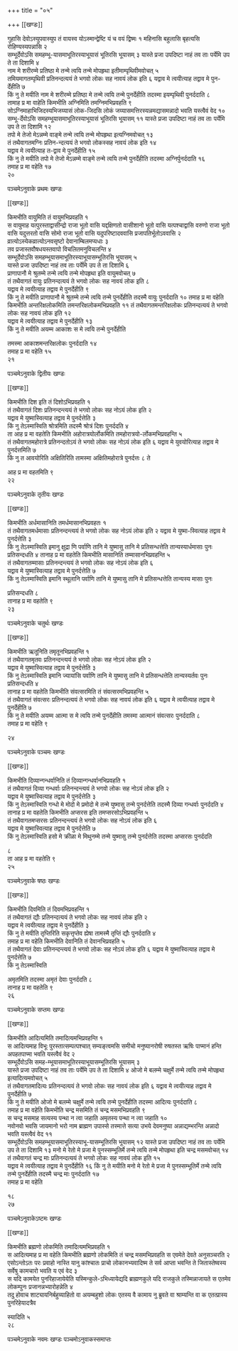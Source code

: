 +++
title = "०५"

+++
[[खण्डः]]

गुहासि देवोऽस्युपवास्युप तं वायस्व योऽस्मान्द्वेष्टि यं च वयं द्विष्मः १
महिनासि बहुलासि बृहत्यसि रोहिण्यस्यपन्नासि २   
सम्भूर्देवोऽसि
समहम्भू-यासमाभूतिरस्याभूयासं भूतिरसि भूयासम् ३
यास्ते प्रजा उपदिष्टा नाहं तव ताः पर्येमि उप ते ता दिशामि ४   
नाम मे
शरीरम्मे प्रतिष्ठा मे तन्मे त्वयि तन्मे मोपहृथा इतीमाम्पृथिवीमवोचत्
५   
तमियमागतम्पृथिवी प्रतिनन्दत्ययं ते भगवो लोकः सह नावयं लोक इति ६
यद्वाव मे त्वयीत्याह तद्वाव मे पुन-र्देहीति ७   
किं नु ते मयीति
नाम मे शरीरम्मे प्रतिष्ठा मे तन्मे त्वयि तन्मे पुनर्देहीति तदस्मा
इयम्पृथिवी पुनर्ददाति ८   
तामाह प्र मा वाहेति किमभीति अग्निमिति
तमग्निमभिप्रवहति ९   
सोऽग्निमाहाभिजिदस्यभिजय्यासं लोक-जिदसि लोकं
जय्यासमत्तिरस्यन्नमद्यासमन्नादो भवति यस्त्वैवं वेद १०
सम्भू-र्देवोऽसि समहम्भूयासमाभूतिरस्याभूयासं भूतिरसि भूयासम् ११
यास्ते प्रजा उपदिष्टा नाहं तव ताः पर्येमि उप ते ता दिशामि १२   
तपो
मे तेजो मेऽन्नम्मे वाङ्मे तन्मे त्वयि तन्मे मोपहृथा इत्यग्निमवोचत् १३   
तं
तथैवागतमग्निः प्रतिन-न्दत्ययं ते भगवो लोकस्सह नावयं लोक इति १४   
यद्वाव मे
त्वयीत्याह त-द्वाव मे पुनर्देहीति १५   
किं नु ते मयीति तपो मे तेजो
मेऽन्नम्मे वाङ्मे तन्मे त्वयि तन्मे पुनर्देहीति तदस्मा अग्निर्पुनर्ददाति १६   
तमाह प्र मा वहेति १७   
२०

पञ्चमेऽनुवाके प्रथमः खण्डः

[[खण्डः]] 

 

किमभीति वायुमिति तं वायुमभिप्रवहति १   
स वायुमाह यत्पुरस्ताद्वासीन्द्रो
राजा भूतो वासि यद्दक्षिणतो वासीशानो भूतो वासि यत्पश्चाद्वासि वरुणो
राजा भूतो वासि यदुत्तरतो वासि सोमो राजा भूतो वासि यदुपरिष्टादववासि
प्रजापतिर्भूतोऽववासि २   
व्रात्योऽस्येकव्रात्योऽनवसृष्टो
देवानाम्बिलमप्यधाः ३   
तव प्रजास्तवौषधयस्तवापो
विचलितमनुविचलन्ति ४   
सम्भूर्देवोऽसि
समहम्भूयासमाभूतिरस्याभूयासम्भूतिरसि भूयासम् ५   
यास्ते प्रजा
उपदिष्टा नाहं तव ताः पर्येमि उप ते ता दिशामि ६   
प्राणापानौ मे
श्रुतम्मे तन्मे त्वयि तन्मे मोपहृथा इति वायुमवोचत् ७   
तं
तथैवागतं वायुः प्रतिनन्दत्ययं ते भगवो लोकः सह नावयं लोक इति ८   
यद्वाव
मे त्वयीत्याह तद्वाव मे पुनर्देहीति ९   
किं नु ते मयीति प्राणापानौ मे
श्रुतम्मे तन्मे त्वयि तन्मे पुनर्देहीति तदस्मै वायुः पुनर्ददाति १०
तमाह प्र मा वहेति किमभीति अन्तरिक्षलोकमिति
तमन्तरिक्षलोकमभिप्रवहति ११
तं तथैवागतमन्तरिक्षलोकः प्रतिनन्दत्ययं ते भगवो लोकः सह नावयं लोक इति
१२   
यद्वाव मे त्वयीत्याह तद्वाव मे पुनर्देहीति १३   
किं नु ते मयीति अयम्म
आकाशः स मे त्वयि तन्मे पुनर्देहीति 

तमस्मा आकाशमन्तरिक्षलोकः पुनर्ददाति १४   
तमाह प्र मा वहेति १५   
२१   


पञ्चमेऽनुवाके द्वितीयः खण्डः

[[खण्डः]] 

 

किमभीति दिश इति तं दिशोऽभिप्रवहति १   
तं तथैवागतं दिशः प्रतिनन्दन्त्ययं ते
भगवो लोकः सह नोऽयं लोक इति २   
यद्वाव मे युष्मास्वित्याह तद्वाव मे
पुनर्दत्तेति ३   
किं नु तेऽस्मास्विति श्रोत्रमिति तदस्मै
श्रोत्रं दिशः पुनर्ददति ४   
ता आह प्र मा वहतेति किमभीति
अहोरात्रयोर्लोकमिति
तमहोरात्रयो-र्लोकमभिप्रवहन्ति
५   
तं तथैवागतमहोरात्रे प्रतिनन्दतोऽयं ते भगवो लोकः सह नोऽयं लोक इति ६
यद्वाव मे युवयोरित्याह तद्वाव मे पुनर्दत्तमिति ७   
किं नु त
आवयोरिति अक्षितिरिति तामस्मा अक्षितिमहोरात्रे पुनर्दत्तः ८
ते 

आह प्र मा वहतमिति ९   
२२   


पञ्चमेऽनुवाके तृतीयः खण्डः

[[खण्डः]] 

 

किमभीति अर्धमासानिति तमर्धमासानभिप्रवहतः १   
तं तथैवागतमर्धमासाः
प्रतिनन्दन्त्ययं ते भगवो लोकः सह नोऽयं लोक इति २
यद्वाव मे युष्मा-स्वित्याह तद्वाव मे पुनर्दत्तेति ३   
किं नु
तेऽस्मास्विति इमानु क्षुद्रा णि पर्वाणि तानि मे युष्मासु
तानि मे प्रतिसन्धत्तेति तान्यस्यार्धमासाः पुनः प्रतिसन्दधति ४
तानाह प्र मा वहतेति किमभीति मासानिति तम्मासानभिप्रवहन्ति ५   
तं
तथैवागतम्मासाः प्रतिनन्दन्त्ययं ते भगवो लोकः सह नोऽयं लोक इति ६   
यद्वाव
मे युष्मास्वित्याह तद्वाव मे पुनर्दत्तेति ७   
किं नु तेऽस्मास्विति इमानि
स्थूलानि पर्वाणि तानि मे युष्मासु तानि मे प्रतिसन्धत्तेति तान्यस्य
मासाः पुनः 

प्रतिसन्दधति ८   
तानाह प्र मा वहतेति ९   
२३   


पञ्चमेऽनुवाके चतुर्थः खण्डः

[[खण्डः]] 

 

किमभीति ऋतूनिति तमृतूनभिप्रवहन्ति १   
तं तथैवागतमृतवः प्रतिनन्दन्त्ययं ते
भगवो लोकः सह नोऽयं लोक इति २   
यद्वाव मे युष्मास्वित्याह तद्वाव मे
पुनर्दत्तेति ३   
किं नु तेऽस्मास्विति इमानि ज्यायांसि पर्वाणि
तानि मे युष्मासु तानि मे प्रतिसन्धत्तेति तान्यस्यर्तवः पुनः प्रतिसन्दधति
४   
तानाह प्र मा वहतेति किमभीति संवत्सरमिति तं संवत्सरमभिप्रवहन्ति ५   
तं
तथैवागतं संवत्सरः प्रतिनन्दत्ययं ते भगवो लोकः सह नावयं लोक इति ६
यद्वाव मे त्वयीत्याह तद्वाव मे पुनर्देहीति ७   
किं नु ते मयीति अयम्म
आत्मा स मे त्वयि तन्मे पुनर्देहीति तमस्मा आत्मानं संवत्सरः
पुनर्ददाति ८   
तमाह प्र मा वहेति ९   


२४   


पञ्चमेऽनुवाके पञ्चमः खण्डः

[[खण्डः]] 

 

किमभीति दिव्यान्गन्धर्वानिति तं दिव्यान्गन्धर्वानभिप्रवहति १   
तं तथैवागतं
दिव्या गन्धर्वाः प्रतिनन्दन्त्ययं ते भगवो लोकः सह नोऽयं लोक इति २   
यद्वाव
मे युष्मास्वित्याह तद्वाव मे पुनर्दत्तेति ३   
किं नु तेऽस्मास्विति गन्धो
मे मोदो मे प्रमोदो मे तन्मे युष्मासु तन्मे पुनर्दत्तेति तदस्मै
दिव्या गन्धर्वाः पुनर्ददति ४   
तानाह प्र मा वहतेति किमभीति
अप्सरस इति तमप्सरसोऽभिप्रवहन्ति ५   
तं तथैवागतमप्सरसः
प्रतिनन्दन्त्ययं ते भगवो लोकः सह नोऽयं लोक इति
६   
यद्वाव मे युष्मास्वित्याह तद्वाव मे पुनर्दत्तेति ७   
किं नु
तेऽस्मास्विति हसो मे क्रीळा मे मिथुनम्मे तन्मे
युष्मासु तन्मे पुनर्दत्तेति तदस्मा अप्सरसः पुनर्ददति 

८   
ता आह प्र मा वहतेति ९   
२५   


पञ्चमेऽनुवाके षष्ठः खण्डः

[[खण्डः]] 

 

किमभीति दिवमिति तं दिवमभिप्रवहन्ति १   
तं तथैवागतं द्यौः प्रतिनन्दत्ययं ते
भगवो लोकः सह नावयं लोक इति २   
यद्वाव मे त्वयीत्याह तद्वाव मे पुनर्देहीति
३   
किं नु ते मयीति तृप्तिरिति सकृत्तृप्तेव ह्येषा तामस्मै तृप्तिं द्यौः
पुनर्ददाति ४   
तमाह प्र मा वहेति किमभीति देवानिति तं देवानभिप्रवहति ५   
तं
तथैवागतं देवाः प्रतिनन्दन्त्ययं ते भगवो लोकः सह नोऽयं लोक इति ६
यद्वाव मे युष्मास्वित्याह तद्वाव मे पुनर्दत्तेति ७   
किं नु
तेऽस्मास्विति 

अमृतमिति तदस्मा अमृतं देवाः पुनर्ददति ८   
तानाह प्र मा वहतेति ९   
२६   


पञ्चमेऽनुवाके सप्तमः खण्डः

[[खण्डः]] 

 

किमभीति आदित्यमिति तमादित्यमभिप्रवहन्ति १   
स आदित्यमाह विभूः
पुरस्तात्सम्पत्पश्चात् सम्यङ्त्वमसि समीचो
मनुष्यानरोषी रुषतस्त ऋषिः पाप्मानं हन्ति अपहतपाप्मा भवति
यस्त्वैवं वेद २   
सम्भूर्देवोऽसि
समह-म्भूयासमाभूतिरस्याभूयासम्भूतिरसि
भूयासम् ३   
यास्ते प्रजा उपदिष्टा नाहं तव ताः पर्येमि उप ते ता दिशामि ४
ओजो मे बलम्मे चक्षुर्मे तन्मे त्वयि तन्मे मोपहृथा इत्यादित्यमवोचत्
५   
तं तथैवागतमादित्यः प्रतिनन्दत्ययं ते भगवो लोकः सह नावयं लोक इति ६
यद्वाव मे त्वयीत्याह तद्वाव मे पुनर्देहीति ७   
किं नु ते मयीति
ओजो मे बलम्मे चक्षुर्मे तन्मे त्वयि तन्मे पुनर्देहीति तदस्मा आदित्यः
पुनर्ददाति ८   
तमाह प्र मा वहेति किमभीति चन्द्र मसमिति तं चन्द्र
मसमभिप्रवहति ९   
स चन्द्र मसमाह सत्यस्य पन्था न त्वा
जहाति अमृतस्य पन्था न त्वा जहाति १०   
नवोनवो भवसि जायमानो भरो नाम
ब्राह्मण उपास्से तस्मात्ते सत्या उभये देवमनुष्या
अन्नाद्यम्भरन्ति अन्नादो भवति यस्त्वैवं वेद
११   
सम्भूर्देवोऽसि समहम्भूयासमाभूतिरस्याभू-यासम्भूतिरसि भूयासम् १२
यास्ते प्रजा उपदिष्टा नाहं तव ताः पर्येमि उप ते ता दिशामि १३
मनो मे रेतो मे प्रजा मे पुनस्सम्भूतिर्मे तन्मे त्वयि तन्मे मोपहृथा
इति चन्द्र मसमवोचत् १४   
तं तथैवागतं चन्द्र माः प्रतिनन्दत्ययं ते भगवो
लोकः सह नावयं लोक इति १५   
यद्वाव मे त्वयीत्याह तद्वाव मे पुनर्देहीति १६
किं नु ते मयीति मनो मे रेतो मे प्रजा मे पुनस्सम्भूतिर्मे तन्मे त्वयि
तन्मे पुनर्देहीति तदस्मै चन्द्र माः पुनर्ददाति १७   
तमाह प्र मा वहेति 

१८   
२७   


पञ्चमेऽनुवाकेऽष्टमः खण्डः

[[खण्डः]] 

 

किमभीति ब्रह्मणो लोकमिति तमादित्यमभिप्रवहति १   
स आदित्यमाह प्र मा वहेति
किमभीति ब्रह्मणो लोकमिति तं चन्द्र मसमभिप्रवहति स एवमेते देवते
अनुसञ्चरति २   
एसोऽन्तोऽतः परः प्रवाहो नास्ति यानु कांश्चातः
प्राचो लोकानभ्यवादिष्म ते सर्व आप्ता भवन्ति ते जितास्तेष्वस्य
सर्वेषु कामचारो भवति य एवं वेद ३   
स यदि कामयेत पुनरिहाजायेयेति
यस्मिन्कुले-ऽभिध्यायेद्यदि ब्राह्मणकुले यदि राजकुले तस्मिन्नाजायते स
एतमेव लोकम्पुनः प्रजानन्नभ्यारोहन्नेति ४   
तदु होवाच
शाट्यायनिर्बहुव्याहितो वा अयम्बहुशो
लोकः एतस्य वै कामाय नु ब्रुवते वा श्राम्यन्ति वा क एतत्प्रास्य
पुनरिहेयादत्रैव 

स्यादिति ५   
२८   


पञ्चमेऽनुवाके नवमः खण्डः पञ्चमोऽनुवाकस्समाप्तः 
